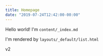 ```yaml
---
title: Homepage
date: "2019-07-24T12:42:00-00:00"
---
```

Hello world! I'm `content/_index.md`

I'm rendered by `layouts/_default/list.html`

v2